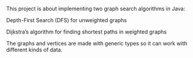 This project is about implementing two graph search algorithms in Java:

Depth-First Search (DFS) for unweighted graphs

Dijkstra’s algorithm for finding shortest paths in weighted graphs

The graphs and vertices are made with generic types so it can work with different kinds of data.
